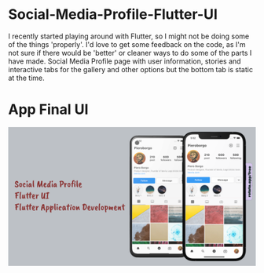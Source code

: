 # Social-Media-Profile-Flutter-UI

I recently started playing around with Flutter, so I might not be doing some of the things 'properly'.
I'd love to get some feedback on the code, as I'm not sure if there would be 'better' or cleaner ways to do some of the parts I have made.
Social Media Profile page with user information, stories and interactive tabs for the gallery and other options but the bottom tab is static at the time.

# App Final UI

![](https://github.com/kashif043/Social-Media-Profile-Flutter-UI/blob/master/image.png?raw=true)
